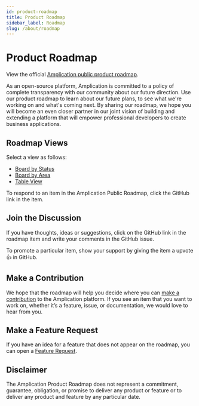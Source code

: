 ```yaml
---
id: product-roadmap
title: Product Roadmap
sidebar_label: Roadmap
slug: /about/roadmap
---
```


# Product Roadmap

View the official [Amplication public product roadmap](https://amplication.notion.site/190845345cb04a2ea15b4f4cce3a05ae).

As an open-source platform, Amplication is committed to a policy of complete transparency with our community about our future direction. Use our product roadmap to learn about our future plans, to see what we're working on and what's coming next.
By sharing our roadmap, we hope you will become an even closer partner in our joint vision of building and extending a platform that will empower professional developers to create business applications.

## Roadmap Views

Select a view as follows:

- [Board by Status](https://amplication.notion.site/190845345cb04a2ea15b4f4cce3a05ae?v=4fd4da56afd8478dbcccadce4059bcc9)
- [Board by Area](https://amplication.notion.site/190845345cb04a2ea15b4f4cce3a05ae?v=292e393cbd564628ab4117eb3f7d8c45)
- [Table View](https://amplication.notion.site/190845345cb04a2ea15b4f4cce3a05ae?v=da666b7936fb41e1b1da4a2150505b28)

To respond to an item in the Amplication Public Roadmap, click the GitHub link in the item.

## Join the Discussion

If you have thoughts, ideas or suggestions, click on the GitHub link in the roadmap item and write your comments in the GitHub issue.

To promote a particular item, show your support by giving the item a upvote 👍 in GitHub.

## Make a Contribution

We hope that the roadmap will help you decide where you can [make a contribution](https://docs.amplication.com/docs/contributing/) to the Amplication platform. If you see an item that you want to work on, whether it’s a feature, issue, or documentation, we would love to hear from you.

## Make a Feature Request

If you have an idea for a feature that does not appear on the roadmap, you can open a [Feature Request](https://docs.amplication.com/docs/contributing/#missing-a-feature).

## Disclaimer

The Amplication Product Roadmap does not represent a commitment, guarantee, obligation, or promise to deliver any product or feature or to deliver any product and feature by any particular date.
